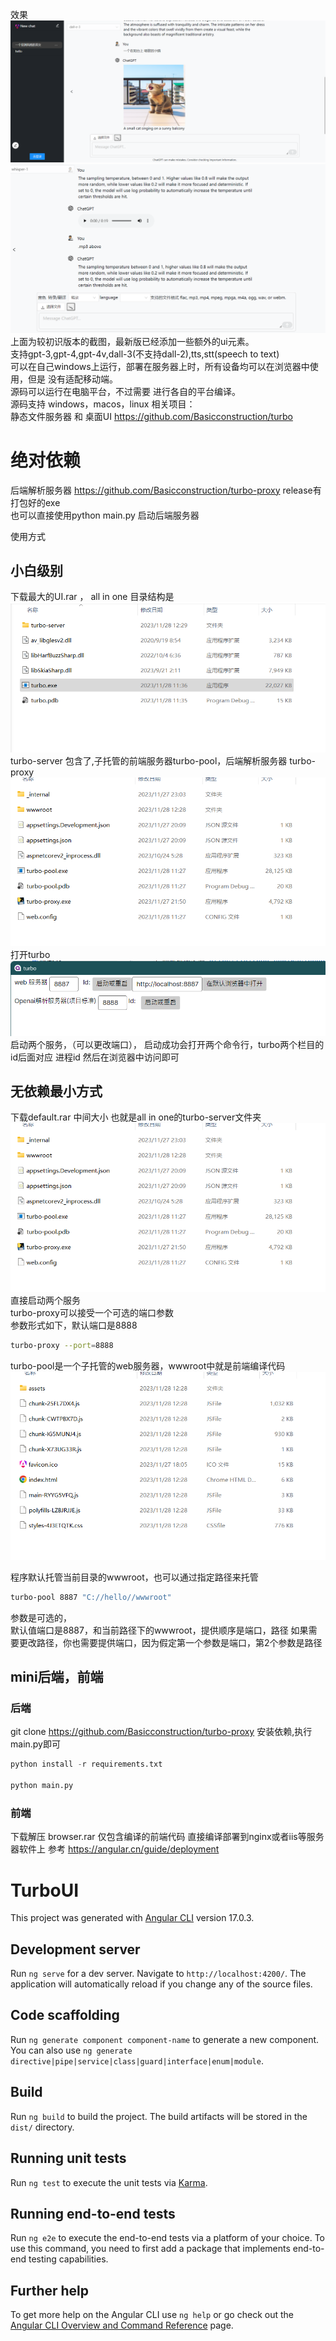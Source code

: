 效果
![img.png](turbo-screen.png)
![img_4.png](img_4.png)
上面为较初识版本的截图，最新版已经添加一些额外的ui元素。  
支持gpt-3,gpt-4,gpt-4v,dall-3(不支持dall-2),tts,stt(speech to text)  
可以在自己windows上运行，部署在服务器上时，所有设备均可以在浏览器中使用，但是
没有适配移动端。  
源码可以运行在电脑平台，不过需要 进行各自的平台编译。  
源码支持 windows，macos，linux
相关项目：  
静态文件服务器 和 桌面UI
https://github.com/Basicconstruction/turbo
# 绝对依赖
后端解析服务器 https://github.com/Basicconstruction/turbo-proxy
release有打包好的exe  
也可以直接使用python main.py 启动后端服务器


使用方式  
## 小白级别
下载最大的UI.rar ， all in one 
目录结构是
![img.png](img.png)  
turbo-server 包含了,子托管的前端服务器turbo-pool，后端解析服务器
turbo-proxy
![img_1.png](img_1.png)
打开turbo
![img_2.png](img_2.png)
启动两个服务，（可以更改端口），
启动成功会打开两个命令行，turbo两个栏目的id后面对应
进程id
然后在浏览器中访问即可
## 无依赖最小方式
下载default.rar 中间大小
也就是all in one的turbo-server文件夹
![img_1.png](img_1.png)
直接启动两个服务  
turbo-proxy可以接受一个可选的端口参数  
参数形式如下，默认端口是8888
```bash
turbo-proxy --port=8888
```
turbo-pool是一个子托管的web服务器，wwwroot中就是前端编译代码 
![img_3.png](img_3.png)

程序默认托管当前目录的wwwroot，也可以通过指定路径来托管
```bash
turbo-pool 8887 "C://hello//wwwroot"
```
参数是可选的，  
默认值端口是8887，和当前路径下的wwwroot，提供顺序是端口，路径
如果需要更改路径，你也需要提供端口，因为假定第一个参数是端口，第2个参数是路径


## mini后端，前端
### 后端
git clone https://github.com/Basicconstruction/turbo-proxy
安装依赖,执行main.py即可
```python
python install -r requirements.txt

python main.py
```
### 前端
下载解压 browser.rar 仅包含编译的前端代码
直接编译部署到nginx或者iis等服务器软件上
参考
https://angular.cn/guide/deployment

# TurboUI

This project was generated with [Angular CLI](https://github.com/angular/angular-cli) version 17.0.3.

## Development server

Run `ng serve` for a dev server. Navigate to `http://localhost:4200/`. The application will automatically reload if you change any of the source files.

## Code scaffolding

Run `ng generate component component-name` to generate a new component. You can also use `ng generate directive|pipe|service|class|guard|interface|enum|module`.

## Build

Run `ng build` to build the project. The build artifacts will be stored in the `dist/` directory.

## Running unit tests

Run `ng test` to execute the unit tests via [Karma](https://karma-runner.github.io).

## Running end-to-end tests

Run `ng e2e` to execute the end-to-end tests via a platform of your choice. To use this command, you need to first add a package that implements end-to-end testing capabilities.

## Further help

To get more help on the Angular CLI use `ng help` or go check out the [Angular CLI Overview and Command Reference](https://angular.io/cli) page.
